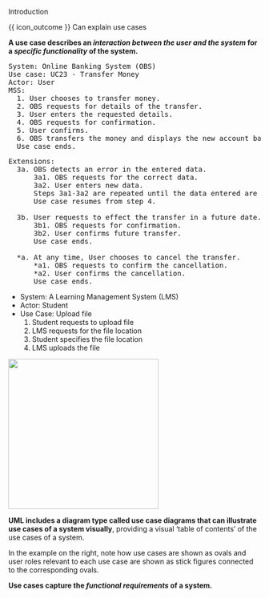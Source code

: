 <span id="title">Introduction</span>

<span id="prereqs"></span>

<span id="outcomes">{{ icon_outcome }} Can explain use cases</span>

<div id="body">

<box type="definition" seamless>
<include src="../../../common/definitions.md#def-use-case" />
</box>

**A use case describes an _interaction between the user and the system_ for a _specific functionality_ of the system.**

<box>

<panel header="{{ icon_example }} Example 1: 'transfer money' use case for an online banking system" type="seamless" expanded>
<pre>
System: Online Banking System (OBS)
Use case: UC23 - Transfer Money
Actor: User
MSS:
  1. User chooses to transfer money.
  2. OBS requests for details of the transfer.
  3. User enters the requested details.
  4. OBS requests for confirmation.
  5. User confirms.
  6. OBS transfers the money and displays the new account balance.
  Use case ends.
</pre>

<pre>
Extensions:
  3a. OBS detects an error in the entered data.
      3a1. OBS requests for the correct data.
      3a2. User enters new data.
      Steps 3a1-3a2 are repeated until the data entered are correct.
      Use case resumes from step 4.
  
  3b. User requests to effect the transfer in a future date.
      3b1. OBS requests for confirmation.
      3b2. User confirms future transfer.
      Use case ends.
  
  *a. At any time, User chooses to cancel the transfer.
      *a1. OBS requests to confirm the cancellation.
      *a2. User confirms the cancellation.
      Use case ends.
</pre>
</panel>

<panel header="%%{{ icon_example }} Example 2: 'upload file' use case of an LMS%%" type="seamless">
<div class="text-monospace">

* System: A Learning Management System (LMS)
* Actor: Student
* Use Case: Upload file
  1. Student requests to upload file
  2. LMS requests for the file location
  3. Student specifies the file location
  4. LMS uploads the file

</div>
</panel>

</box>

<box background-color="white" border-color="white">

<img class="float-right ml-5" src="{{baseUrl}}/specifyingRequirements/useCases/introduction/images/ticketMachine.png" width="300" />

**<trigger for="modal:uml" trigger="click">UML</trigger> includes a diagram type called use case diagrams that can illustrate use cases of a system visually**, providing a visual ‘table of contents’ of the use cases of a system.

In the example on the right, note how use cases are shown as ovals and user roles relevant to each use case are shown as stick figures connected to the corresponding ovals.

<modal header="**Unified Modeling Language (UML)**" id="modal:uml">
  <include src="../../../common/definitions.md#def-uml" />
</modal>
</box>

**Use cases capture the _functional requirements_ of a system.**

</div>

<div id="extras">
</div>